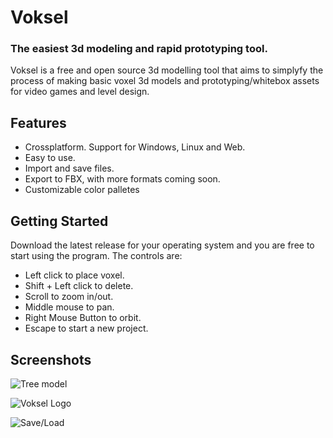 # Voksel
### The easiest 3d modeling and rapid prototyping tool.

Voksel is a free and open source 3d modelling tool that aims to simplyfy the process of making basic voxel 3d models and prototyping/whitebox assets for video games and level design.


## Features

- Crossplatform. Support for Windows, Linux and Web.
- Easy to use.
- Import and save files.
- Export to FBX, with more formats coming soon.
- Customizable color palletes

## Getting Started

Download the latest release for your operating system and you are free to start using the program.
The controls are:
- Left click to place voxel.
- Shift + Left click to delete.
- Scroll to zoom in/out.
- Middle mouse to pan.
- Right Mouse Button to orbit.
- Escape to start a new project.

## Screenshots
![Tree model](https://imgur.com/TeIzs5i.png)
  
![Voksel Logo](https://imgur.com/WQ8hazh.png)
  
![Save/Load](https://imgur.com/a8rqT8m.png)
